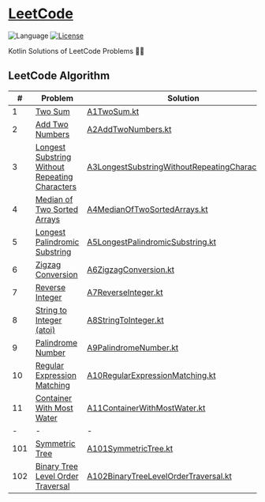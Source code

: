 [LeetCode](https://leetcode.com/problemset/all/)
========
![Language](https://img.shields.io/badge/language-kotlin-blue)
[![License](https://img.shields.io/badge/license-MIT-green)](LICENSE)

Kotlin Solutions of LeetCode Problems 🧗‍♂️

## LeetCode Algorithm

| #   | Problem                                                                                                                         | Solution                                                                                                                                    |
|-----|---------------------------------------------------------------------------------------------------------------------------------|---------------------------------------------------------------------------------------------------------------------------------------------|
| 1   | [Two Sum](https://leetcode.com/problems/two-sum/)                                                                               | [A1TwoSum.kt](src/main/kotlin/fijb/leetcode/algorithms/A1TwoSum.kt)                                                                         |
| 2   | [Add Two Numbers](https://leetcode.com/problems/add-two-numbers/)                                                               | [A2AddTwoNumbers.kt](src/main/kotlin/fijb/leetcode/algorithms/A2AddTwoNumbers.kt)                                                           |
| 3   | [Longest Substring Without Repeating Characters](https://leetcode.com/problems/longest-substring-without-repeating-characters/) | [A3LongestSubstringWithoutRepeatingCharacters.kt](src/main/kotlin/fijb/leetcode/algorithms/A3LongestSubstringWithoutRepeatingCharacters.kt) |
| 4   | [Median of Two Sorted Arrays](https://leetcode.com/problems/median-of-two-sorted-arrays/)                                       | [A4MedianOfTwoSortedArrays.kt](src/main/kotlin/fijb/leetcode/algorithms/A4MedianOfTwoSortedArrays.kt)                                       |
| 5   | [Longest Palindromic Substring](https://leetcode.com/problems/longest-palindromic-substring/)                                   | [A5LongestPalindromicSubstring.kt](src/main/kotlin/fijb/leetcode/algorithms/A5LongestPalindromicSubstring.kt)                               |
| 6   | [Zigzag Conversion](https://leetcode.com/problems/zigzag-conversion/)                                                           | [A6ZigzagConversion.kt](src/main/kotlin/fijb/leetcode/algorithms/A6ZigzagConversion.kt)                                                     |
| 7   | [Reverse Integer](https://leetcode.com/problems/reverse-integer/)                                                               | [A7ReverseInteger.kt](src/main/kotlin/fijb/leetcode/algorithms/A7ReverseInteger.kt)                                                         |
| 8   | [String to Integer (atoi)](https://leetcode.com/problems/string-to-integer-atoi/)                                               | [A8StringToInteger.kt](src/main/kotlin/fijb/leetcode/algorithms/A8StringToInteger.kt)                                                       |
| 9   | [Palindrome Number](https://leetcode.com/problems/palindrome-number/)                                                           | [A9PalindromeNumber.kt](src/main/kotlin/fijb/leetcode/algorithms/A9PalindromeNumber.kt)                                                     |
| 10  | [Regular Expression Matching](https://leetcode.com/problems/regular-expression-matching/)                                       | [A10RegularExpressionMatching.kt](src/main/kotlin/fijb/leetcode/algorithms/A10RegularExpressionMatching.kt)                                 |
| 11  | [Container With Most Water](https://leetcode.com/problems/container-with-most-water/)                                           | [A11ContainerWithMostWater.kt](src/main/kotlin/fijb/leetcode/algorithms/A11ContainerWithMostWater.kt)                                       |
| -   | -                                                                                                                               | -                                                                                                                                           |
| 101 | [Symmetric Tree](https://leetcode.com/problems/symmetric-tree/)                                                                 | [A101SymmetricTree.kt](src/main/kotlin/fijb/leetcode/algorithms/A101SymmetricTree.kt)                                                       |
| 102 | [Binary Tree Level Order Traversal](https://leetcode.com/problems/binary-tree-level-order-traversal/)                           | [A102BinaryTreeLevelOrderTraversal.kt](src/main/kotlin/fijb/leetcode/algorithms/A102BinaryTreeLevelOrderTraversal.kt)                       |
